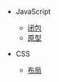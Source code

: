 - JavaScript
    - [闭包](closure.md "闭包")
    - [原型](prototype.md "原型")

- CSS
    - [布局](layout.md "布局")
